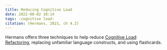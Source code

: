 ```yaml
---
title: Reducing Cognitive Load
date: 2022-08-02 10:14
tags: :cognitive load:
citation: (Hermans, 2021, ch 4.2)
---
```


Hermans offers three techniques to help reduce [Cognitive Load](202208021005.md): [Refactoring](202208021029.md), replacing unfamiliar language constructs, and using flashcards.

